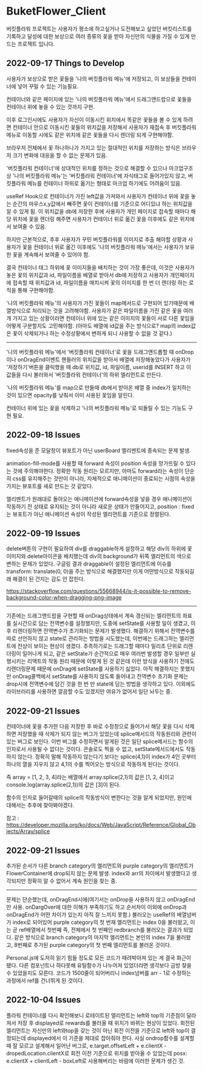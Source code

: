# BuketFlower_Client

버킷플라워 프로젝트는 사용자가 평소에 하고싶거나 도전해보고 싶었던 버킷리스트를 기록하고
달성에 대한 보상으로 여러 종류의 꽃을 받아 자신만의 식물을 가질 수 있게 만드는 프로젝트 입니다.

## 2022-09-17 Things to Develop

사용자가 보상으로 받은 꽃들을 '나의 버킷플라워 메뉴'에 저장되고, 이 보상들을 컨테이너에 넣어 꾸밀 수 있는 기능필요.

컨테이너와 같은 페이지에 있는 '나의 버킷플라워 메뉴'에서 드래그앤드랍으로 꽃들을 컨테이너 위에 놓을 수 있는 것까지 구현.

이후 로그인시에도 사용자가 자신이 이동시킨 위치에서 똑같은 꽃들을 볼 수 있게 하려면 컨테이너 안으로 이동시킨 꽃들의 위치값을 저장해서 사용자가 재접속 후 버킷플라워 메뉴로 이동할 시에도 같은 위치에 같은 꽃들을 다시 렌더링 되게 구현해야함.

브라우저 전체에서 꽃 하나하나가 가지고 있는 절대적인 위치를 저장하는 방식은 브라우저 크기 변화에 대응을 할 수 없는 문제가 있음.

'버킷플라워 컨테이너'에 상대적인 위치를 정하는 것으로 해결할 수 있으나 마크업구조상 '나의 버킷플라워 메뉴'는 '버킷플라워 컨테이너'에 자식태그로 들어가있지 않고, 버킷플라워 메뉴를 컨테이너 하위로 옮기는 형태로 마크업 하기에도 어려움이 있음.

useRef Hook으로 컨테이너가 가진 left값을 가져와서 사용자가 컨테이너 위에 꽃을 놓는 순간의 마우스x,y값에서 빼주면 꽃이 컨테이너를 기준으로 어디있냐 하는 위치값을 알 수 있게 됨. 이 위치값을 db에 저장한 후에 사용자가 개인 페이지로 접속할 때마다 해당 위치에 꽃을 렌더링 해주면 사용자가 컨테이너 위로 옮긴 꽃을 이후에도 같은 위치에서 보여줄 수 있음.

하지만 근본적으로, 추후 사용자가 꾸민 버킷플라워를 이미지로 추출 해야할 상황과 사용자가 꽃을 컨테이너 위로 옮긴 이후에도 '나의 버킷플라워 메뉴'에서는 사용자가 보유한 꽃을 계속해서 보여줄 수 있어야 함.

결국 컨테이너 태그 하위에 꽃 이미지들을 배치하는 것이 가장 좋은데, 이것은 사용자가 놓은 꽃의 위치값과 id, 파일이름을 배열로 받아서 db에 저장하고 사용자가 개인페이지에 접속할 때 위치값과 id, 파일이름을 매치시켜 꽃의 이미지를 한 번 더 렌더링 하는 로직을 통해 구현해야함.

'나의 버킷플라워 메뉴'의 사용자가 가진 꽃들이 map메서드로 구현되어 있기때문에 배열방식으로 처리되는 것을 고려해야함.
사용자가 같은 파일이름을 가진 같은 꽃을 여러개 가지고 있는 상황이라면 컨테이너 위에 있는 같은 이미지의 꽃들이 서로 다른 꽃임을 어떻게 구분할지도 고민해야함. (아마도 배열에 id값을 주는 방식으로? map의 index값은 꽃이 삭제되거나 하는 수정상황에서 변하게 되니 사용할 수 없을 것 같다.)

---

'나의 버킷플라워 메뉴'에서 '버킷플라워 컨테이너'로 꽃을 드래그앤드롭할 때 onDrop이나 onDragEnd이벤트 핸들러의 위치값을 받아서 배열에 저장해놓았다가 사용자가 '저장하기'버튼을 클릭했을 때 db로 위치값, id, 파일이름, userid를 INSERT 하고 이 값들을 다시 불러와서 '버킷플라워 컨테이너'의 하위 엘리먼트로 만든다.

'나의 버킷플라워 메뉴'를 map으로 만들때 db에서 받아온 배열 중 index가 일치하는 것이 있으면 opacity를 낮춰서 이미 사용된 꽃임을 알린다.

컨테이너 위에 있는 꽃을 삭제하고 '나의 버킷플라워 메뉴'로 되돌릴 수 있는 기능도 구현 필요.

## 2022-09-18 Issues

fixed속성을 준 모달창이 뷰포트가 아닌 userBoard 엘리멘트에 종속되는 문제 발생.

animation-fill-mode를 사용할 때 forward 속성이 position 속성을 망가뜨릴 수 있다는 것에 주의해야한다.
정확한 작동 원리는 모르지만, 아마도 forward라는 속성이 단순히 css를 유지해주는 것만이 아니라, 자체적으로 애니메이션이 종료되는 시점의 속성을 가지는 뷰포트를 새로 만드는 것 같았다.

엘리멘트가 원래대로 돌아오는 애니메이션에 forward속성을 넣을 경우 애니메이션이 작동하기 전 상태로 유지되는 것이 아니라 새로운 상태가 만들어지고, position : fixed는 뷰포트가 아닌 애니메이션 속성이 작성된 엘리먼트를 기준으로 정렬된다.

## 2022-09-19 Issues

delete버튼의 구현이 필요하여 div를 draggable하게 설정하고 해당 div의 하위에 꽃이미지와 delete아이콘을 배치했는데 div의 background가 뒤쪽 엘리먼트의 색으로 변하는 문제가 있었다. 구글링 결과 draggable이 설정된 엘리먼트에 이슈를 transform: translate(0, 0)을 주는 방식으로 해결했지만 이게 어떤방식으로 작동되길래 해결이 된 건지는 감도 안 잡힌다.

https://stackoverflow.com/questions/55668944/is-it-possible-to-remove-background-color-when-dragging-png-image

---

기존에는 드래그앤드랍을 구현할 때 onDrag상태에서 계속 갱신되는 엘리먼트의 좌표를 실시간으로 담는 전역변수를 설정했지만, 도중에 setState를 사용할 일이 생겼고, 이후 리렌더링하면 전역변수가 초기화되는 문제가 발생했다. 해결하기 위해서 전역변수를 따로 선언하지 않고 state로 관리하는 방법을 시도했는데, 이번에는 드래그하는 엘리먼트에 잔상이 보이는 현상이 생겼다. 추측하기로는 드래그할 때마다 밀리초 단위로 리렌더링이 일어나게 되고, 같은 setState가 순간적으로 매우 여러번 발생할 경우 일부만 실행시키는 리액트의 작동 원리 때문에 이렇게 된 것 같은데 이런 방식을 사용하기 전에도 리렌더링문제 때문에 onDrag에 setState를 사용하기 싫었다. 아직 해결하지는 못했지만 onDrag콜백에서 setState를 사용하지 않도록 들어내고 전역변수 초기화 문제는 drop시에 전역변수에 담긴 것을 한 번 만 state에 담는 방법을 생각하고 있다. 이외에도 라이브러리를 사용하면 깔끔할 수도 있겠지만 여유가 없어서 일단 놔두는 중.

## 2022-09-21 Issues

컨테이너에 꽃을 추가한 다음 저장한 후 바로 수정창으로 들어가서 해당 꽃을 다시 삭제하면 저장했을 때 삭제가 되지 않는 버그가 있었는데 splice메서드의 작동원리와 관련이 있는 버그로 보인다. 이번 버그를 수정하면서 알게된 것은 일단 splice메서드는 함수의 인자로서 사용될 수 없다는 것이다. 콘솔로도 찍을 수 없고, setState메서드에서도 작동하지 않는다. 정확히 말해 작동하지 않는다기 보다는 splice(4,1)이 index가 4인 곳부터 하나의 열을 지우지 않고 4,1의 수를 찍어오는 방식으로 작동하게 된다는 것이다.

즉 array = [1, 2, 3, 4]라는 배열에서
array.splice(2,1)의 값은 [1, 2, 4]이고
console.log(array.splice(2,1))의 값은 [3]이 된다.

함수의 인자로 들어갈때의 splice의 작동방식이 변한다는 것을 알게 되었지만, 원인에 대해서는 추후에 찾아봐야겠다.

참고 : https://developer.mozilla.org/ko/docs/Web/JavaScript/Reference/Global_Objects/Array/splice

## 2022-09-21 Issues

추가된 순서가 다른 branch category의 엘리먼트와 purple category의 엘리먼트가 FlowerContainer에 drop되지 않는 문제 발생. index와 arr의 차이에서 발생했다고 생각되지만 정확히 알 수 없어서 계속 원인을 찾는 중.

---

문제는 단순했는데, onDragEnd시에(여기서는 onDrop을 사용하지 않고 onDragEnd만 사용. onDargOver에 대한 이해가 부족하기도 하고 순서차이 이외에 onDrop과 onDragEnd가 어떤 차이가 있는지 아직 잘 느끼지 못함.) 불러오는 useRef의 배열넘버가 index로 되어있어 purple category의 첫 번재 엘리먼트는 index 0을 불러왔고, 이는 곧 ref배열에서 첫번째 즉, 전체에서 첫 번째인 redbranch를 불러오는 결과가 되었다. 같은 방식으로 branch category의 마지막 엘리먼트는 본인의 index 7을 불러왔고, 8번째로 추가된 purple category의 첫 번째 엘리먼트를 불러온 것이다.

Personal.js에 도저히 읽기 힘들 정도로 모든 코드가 때려박아져 있는 게 결국 화근이 됐다. 다른 컴포넌트나 하다못해 유틸함수가 나누어져 있었더라면 생각보다 금방 찾을 수 있었을지도 모른다. 코드가 1500줄이 되어버리니 index넘버를 arr - 1로 수정하는 과정에서 ref를 건너뛰게 된 것이다.

## 2022-10-04 Issues

플라워 컨테이너를 다시 확인해보니 로테이트된 엘리먼트는 left와 top의 기준점이 달라져서 저장 후 displayed로 rewards를 불러올 때 위치가 바뀌는 현상이 있었다. 회전된엘리먼트는 자신만의 left와top을 갖는 것이 아닌 회전 이전을 기준으로 left와 top이 결정되는데 displayed에서 이 기준을 제대로 잡아줘야 한다. 사실 ondrop함수를 설계할 때 잘 모르고 설계해서 일어난 버그로, e.target.offsetLeft + e.clientX - dropedLocation.clientX로 회전 이전 기준으로 위치를 받아올 수 있었는데 posx: e.clientX + clientLeft - boxLeft로 사용해버리는 바람에 이러한 문제가 생긴 것.
